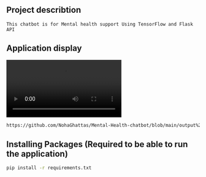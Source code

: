 ## Project describtion
    This chatbot is for Mental health support Using TensorFlow and Flask API

## Application display
![Watch Video](https://raw.githubusercontent.com/NohaGhattas/Mental-Health-chatbot/main/output%20src/Chatbot%20Run.mp4)


```bash
https://github.com/NohaGhattas/Mental-Health-chatbot/blob/main/output%20src/Chatbot%20Run.gif
```

## Installing Packages  (Required to be able to run the application)
```bash
pip install -r requirements.txt
```